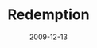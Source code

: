 ---
layout: message
category: message
series: "Redemption"
title: "Redemption"
date: 2009-12-13
audio-description: "Jesus came to be the rescuer of all people. "
audio: "http://s3.amazonaws.com/crossroadsaudiomessages/Redemption1.mp3"
audio-title: "Redemption"
audio-duration: "26:08"
video-description: "Jesus came to be the rescuer of all people."
video-title: "Redemption"
video: "https://s3.amazonaws.com/crossroadsvideomessages/Redemption1.mp4"
video-poster: "https://www.crossroads.net/uploadedfiles/Redemption1-still.jpg"
---